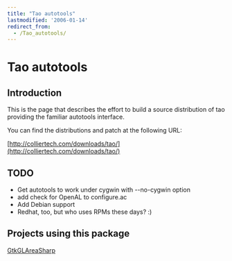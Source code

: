 ```yaml
---
title: "Tao autotools"
lastmodified: '2006-01-14'
redirect_from:
  - /Tao_autotools/
---
```


Tao autotools
=============

Introduction
------------

This is the page that describes the effort to build a source distribution of tao providing the familiar autotools interface.

You can find the distributions and patch at the following URL:

[http://colliertech.com/downloads/tao/](http://colliertech.com/downloads/tao/)

TODO
----

-   Get autotools to work under cygwin with --no-cygwin option
-   add check for OpenAL to configure.ac
-   Add Debian support
-   Redhat, too, but who uses RPMs these days? :)

Projects using this package
---------------------------

[GtkGLAreaSharp](/GtkGLAreaSharp "GtkGLAreaSharp")

